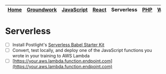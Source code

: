 | [Home](README.md) | [Groundwork](groundwork.md) | [JavaScript](javascript.md) | [React](react.md) | Serverless | [PHP](php.md) | [WordPress](wordpress.md) | [Docker](docker.md) | [Linux](linux.md) | [CSS](css.md) |
| ----------------- | --------------------------- | --------------------------- | ----------------- | ---------- | ------------- | ------------------------- | ------------------- | ----------------- | ------------- |

# Serverless

* [ ] Install Postlight's [Serverless Babel Starter Kit](https://github.com/postlight/serverless-babel-starter)
* [ ] Convert, test locally, and deploy one of the JavaScript functions you wrote in your training to AWS Lambda
* [ ] [https://your.aws.lambda.function.endpoint.com](https://your.aws.lambda.function.endpoint.com)